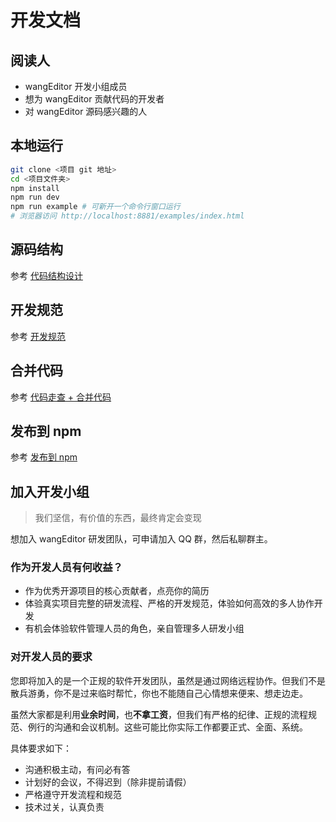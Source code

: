 # 开发文档

## 阅读人

- wangEditor 开发小组成员
- 想为 wangEditor 贡献代码的开发者
- 对 wangEditor 源码感兴趣的人

## 本地运行

```sh
git clone <项目 git 地址>
cd <项目文件夹>
npm install
npm run dev
npm run example # 可新开一个命令行窗口运行
# 浏览器访问 http://localhost:8881/examples/index.html
```

## 源码结构

参考 [代码结构设计](./code.md)

## 开发规范

参考 [开发规范](./dev.md)

## 合并代码

参考 [代码走查 + 合并代码](./cr.md)

## 发布到 npm

参考 [发布到 npm](./pub.md)

## 加入开发小组

> 我们坚信，有价值的东西，最终肯定会变现

想加入 wangEditor 研发团队，可申请加入 QQ 群，然后私聊群主。

### 作为开发人员有何收益？

- 作为优秀开源项目的核心贡献者，点亮你的简历
- 体验真实项目完整的研发流程、严格的开发规范，体验如何高效的多人协作开发
- 有机会体验软件管理人员的角色，亲自管理多人研发小组

### 对开发人员的要求

您即将加入的是一个正规的软件开发团队，虽然是通过网络远程协作。但我们不是散兵游勇，你不是过来临时帮忙，你也不能随自己心情想来便来、想走边走。

虽然大家都是利用**业余时间**，也**不拿工资**，但我们有严格的纪律、正规的流程规范、例行的沟通和会议机制。这些可能比你实际工作都要正式、全面、系统。

具体要求如下：

- 沟通积极主动，有问必有答
- 计划好的会议，不得迟到（除非提前请假）
- 严格遵守开发流程和规范
- 技术过关，认真负责

